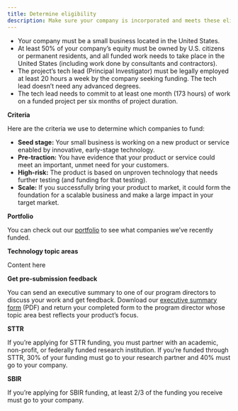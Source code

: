 ```yaml
---
title: Determine eligibility
description: Make sure your company is incorporated and meets these eligibility requirements
---
```


- Your company must be a small business located in the United States.
- At least 50% of your company’s equity must be owned by U.S. citizens or permanent residents, and all funded work needs to take place in the United States (including work done by consultants and contractors).
- The project’s tech lead (Principal Investigator) must be legally employed at least 20 hours a week by the company seeking funding. The tech lead doesn’t need any advanced degrees.
- The tech lead needs to commit to at least one month (173 hours) of work on a funded project per six months of project duration.

**Criteria**

Here are the criteria we use to determine which companies to fund:

- **Seed stage:** Your small business is working on a new product or service enabled by innovative, early-stage technology.
- **Pre-traction:** You have evidence that your product or service could meet an important, unmet need for your customers.
- **High-risk:** The product is based on unproven technology that needs further testing (and funding for that testing).
- **Scale:** If you successfully bring your product to market, it could form the foundation for a scalable business and make a large impact in your target market.

**Portfolio**

You can check out our [portfolio](#) to see what companies we’ve recently funded.

**Technology topic areas**

Content here

**Get pre-submission feedback**

You can send an executive summary to one of our program directors to discuss your work and get feedback. Download our [executive summary form](#) (PDF) and return your completed form to the program director whose topic area best reflects your product’s focus.

**STTR**

If you’re applying for STTR funding, you must partner with an academic, non-profit, or federally funded research institution. If you’re funded through STTR, 30% of your funding must go to your research partner and 40% must go to your company.

**SBIR**

If you’re applying for SBIR funding, at least 2/3 of the funding you receive must go to your company.
